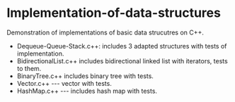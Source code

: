 # Implementation-of-data-structures
Demonstration of implementations of basic data strucutres on C++.
* Dequeue-Queue-Stack.c++: includes 3 adapted structures with tests of implementation.
* BidirectionalList.c++ includes bidirectional linked list with iterators, tests to them.
* BinaryTree.c++ includes binary tree with tests.
* Vector.c++ --- vector with tests.
* HashMap.c++ --- includes hash map with tests.
